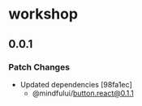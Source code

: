 # workshop

## 0.0.1

### Patch Changes

- Updated dependencies [98fa1ec]
  - @mindfului/button.react@0.1.1
